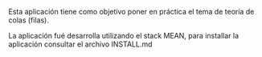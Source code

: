 Esta aplicación tiene como objetivo poner en práctica el tema de teoría de colas (filas).

La aplicación fué desarrolla utilizando el stack MEAN, para installar la aplicación consultar el archivo INSTALL.md
